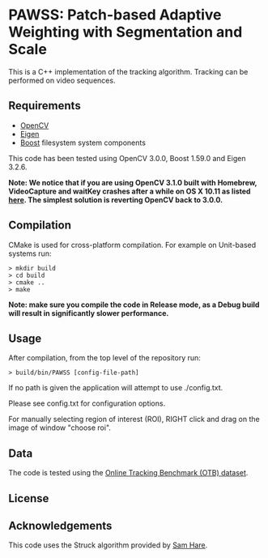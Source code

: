 # PAWSS: Patch-based Adaptive Weighting with Segmentation and Scale
This is a C++ implementation of the tracking algorithm.
Tracking can be performed on video sequences.

## Requirements
* [OpenCV](http://opencv.org/)
* [Eigen](http://eigen.tuxfamily.org/)
* [Boost](http://www.boost.org/) filesystem system components

This code has been tested using OpenCV 3.0.0, Boost 1.59.0 and Eigen 3.2.6.

**Note: We notice that if you are using OpenCV 3.1.0 built with Homebrew, VideoCapture and waitKey crashes after a while on OS X 10.11 as listed [here](https://github.com/Itseez/opencv/issues/5874). The simplest solution is reverting OpenCV back to 3.0.0.**

## Compilation
CMake is used for cross-platform compilation. For example on Unit-based systems run:
```
> mkdir build
> cd build
> cmake ..
> make
```
**Note: make sure you compile the code in Release mode, as a Debug build will result in significantly slower performance.**

## Usage
After compilation, from the top level of the repository run:
```
> build/bin/PAWSS [config-file-path]
```
If no path is given the application will attempt to use ./config.txt.

Please see config.txt for configuration options.

For manually selecting region of interest (ROI), RIGHT click and drag on the image of window "choose roi".

## Data
The code is tested using the [Online Tracking Benchmark (OTB) dataset](https://sites.google.com/site/trackerbenchmark/benchmarks/v10). 

## License

## Acknowledgements
This code uses the Struck algorithm provided by [Sam Hare](https://github.com/samhare/struck).
